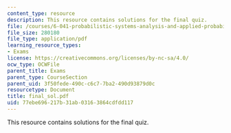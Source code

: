 ```yaml
---
content_type: resource
description: This resource contains solutions for the final quiz.
file: /courses/6-041-probabilistic-systems-analysis-and-applied-probability-spring-2006/77ebe696217b31ab03163864cdfdd117_final_sol.pdf
file_size: 280180
file_type: application/pdf
learning_resource_types:
- Exams
license: https://creativecommons.org/licenses/by-nc-sa/4.0/
ocw_type: OCWFile
parent_title: Exams
parent_type: CourseSection
parent_uid: 3f50fede-490c-c6c7-7ba2-490d93879d0c
resourcetype: Document
title: final_sol.pdf
uid: 77ebe696-217b-31ab-0316-3864cdfdd117
---
```

This resource contains solutions for the final quiz.